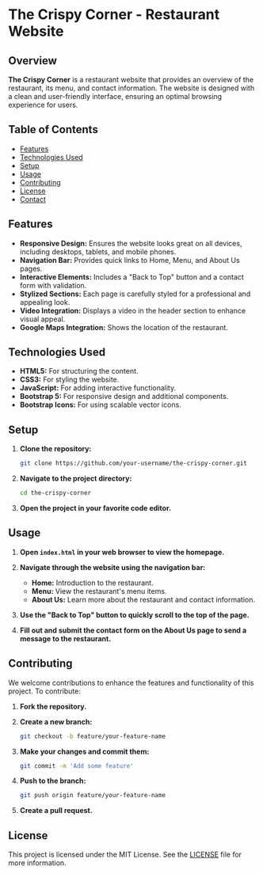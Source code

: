 # The Crispy Corner - Restaurant Website

## Overview

**The Crispy Corner** is a restaurant website that provides an overview of the restaurant, its menu, and contact information. The website is designed with a clean and user-friendly interface, ensuring an optimal browsing experience for users.

## Table of Contents

- [Features](#features)
- [Technologies Used](#technologies-used)
- [Setup](#setup)
- [Usage](#usage)
- [Contributing](#contributing)
- [License](#license)
- [Contact](#contact)

## Features

- **Responsive Design:** Ensures the website looks great on all devices, including desktops, tablets, and mobile phones.
- **Navigation Bar:** Provides quick links to Home, Menu, and About Us pages.
- **Interactive Elements:** Includes a "Back to Top" button and a contact form with validation.
- **Stylized Sections:** Each page is carefully styled for a professional and appealing look.
- **Video Integration:** Displays a video in the header section to enhance visual appeal.
- **Google Maps Integration:** Shows the location of the restaurant.

## Technologies Used

- **HTML5:** For structuring the content.
- **CSS3:** For styling the website.
- **JavaScript:** For adding interactive functionality.
- **Bootstrap 5:** For responsive design and additional components.
- **Bootstrap Icons:** For using scalable vector icons.

## Setup

1. **Clone the repository:**

   ```bash
   git clone https://github.com/your-username/the-crispy-corner.git
   ```

2. **Navigate to the project directory:**

   ```bash
   cd the-crispy-corner
   ```

3. **Open the project in your favorite code editor.**

## Usage

1. **Open `index.html` in your web browser to view the homepage.**

2. **Navigate through the website using the navigation bar:**
   - **Home:** Introduction to the restaurant.
   - **Menu:** View the restaurant's menu items.
   - **About Us:** Learn more about the restaurant and contact information.

3. **Use the "Back to Top" button to quickly scroll to the top of the page.**

4. **Fill out and submit the contact form on the About Us page to send a message to the restaurant.**

## Contributing

We welcome contributions to enhance the features and functionality of this project. To contribute:

1. **Fork the repository.**

2. **Create a new branch:**

   ```bash
   git checkout -b feature/your-feature-name
   ```

3. **Make your changes and commit them:**

   ```bash
   git commit -m 'Add some feature'
   ```

4. **Push to the branch:**

   ```bash
   git push origin feature/your-feature-name
   ```

5. **Create a pull request.**

## License

This project is licensed under the MIT License. See the [LICENSE](LICENSE) file for more information.